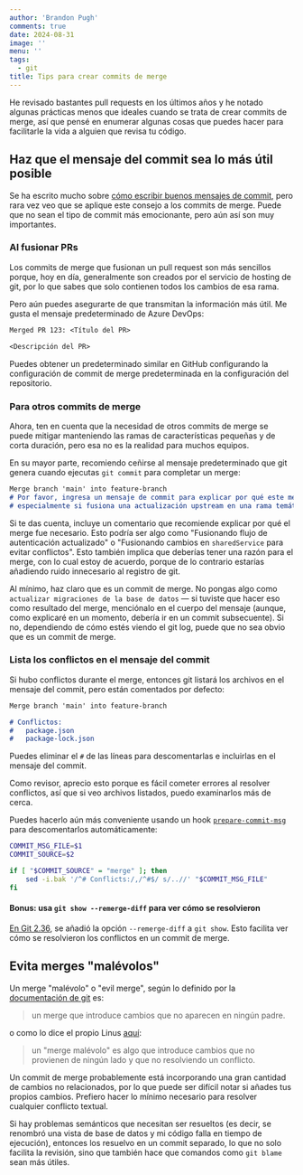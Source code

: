 ```yaml
---
author: 'Brandon Pugh'
comments: true
date: 2024-08-31
image: ''
menu: ''
tags:
  - git
title: Tips para crear commits de merge
---
```

<!-- cSpell:disable -->

He revisado bastantes pull requests en los últimos años y he notado algunas prácticas menos que ideales cuando se trata de crear commits de merge, así que pensé en enumerar algunas cosas que puedes hacer para facilitarle la vida a alguien que revisa tu código.

## Haz que el mensaje del commit sea lo más útil posible

Se ha escrito mucho sobre [cómo escribir buenos mensajes de commit](https://cbea.ms/git-commit/), pero rara vez veo que se aplique este consejo a los commits de merge. Puede que no sean el tipo de commit más emocionante, pero aún así son muy importantes.

### Al fusionar PRs

Los commits de merge que fusionan un pull request son más sencillos porque, hoy en día, generalmente son creados por el servicio de hosting de git, por lo que sabes que solo contienen todos los cambios de esa rama.

Pero aún puedes asegurarte de que transmitan la información más útil. Me gusta el mensaje predeterminado de Azure DevOps:

```txt
Merged PR 123: <Título del PR>

<Descripción del PR>
```

Puedes obtener un predeterminado similar en GitHub configurando la configuración de commit de merge predeterminada en la configuración del repositorio.

### Para otros commits de merge

Ahora, ten en cuenta que la necesidad de otros commits de merge se puede mitigar manteniendo las ramas de características pequeñas y de corta duración, pero esa no es la realidad para muchos equipos.

En su mayor parte, recomiendo ceñirse al mensaje predeterminado que git genera cuando ejecutas `git commit` para completar un merge:

```md
Merge branch 'main' into feature-branch
# Por favor, ingresa un mensaje de commit para explicar por qué este merge es necesario,
# especialmente si fusiona una actualización upstream en una rama temática.
```

Si te das cuenta, incluye un comentario que recomiende explicar por qué el merge fue necesario. Esto podría ser algo como "Fusionando flujo de autenticación actualizado" o "Fusionando cambios en `sharedService` para evitar conflictos". Esto también implica que deberías tener una razón para el merge, con lo cual estoy de acuerdo, porque de lo contrario estarías añadiendo ruido innecesario al registro de git.

Al mínimo, haz claro que es un commit de merge.
No pongas algo como `actualizar migraciones de la base de datos` — si tuviste que hacer eso como resultado del merge, menciónalo en el cuerpo del mensaje (aunque, como explicaré en un momento, debería ir en un commit subsecuente).
Si no, dependiendo de cómo estés viendo el git log, puede que no sea obvio que es un commit de merge.

### Lista los conflictos en el mensaje del commit

Si hubo conflictos durante el merge, entonces git listará los archivos en el mensaje del commit, pero están comentados por defecto:

```md
Merge branch 'main' into feature-branch

# Conflictos:
#	package.json
#	package-lock.json
```

Puedes eliminar el `#` de las líneas para descomentarlas e incluirlas en el mensaje del commit.

Como revisor, aprecio esto porque es fácil cometer errores al resolver conflictos, así que si veo archivos listados, puedo examinarlos más de cerca.

Puedes hacerlo aún más conveniente usando un hook [`prepare-commit-msg`](https://git-scm.com/docs/githooks#_prepare_commit_msg) para descomentarlos automáticamente:

```bash
COMMIT_MSG_FILE=$1
COMMIT_SOURCE=$2

if [ "$COMMIT_SOURCE" = "merge" ]; then
    sed -i.bak '/^# Conflicts:/,/^#$/ s/..//' "$COMMIT_MSG_FILE"
fi
```

#### Bonus: usa `git show --remerge-diff` para ver cómo se resolvieron

[En Git 2.36](https://github.blog/2022-04-18-highlights-from-git-2-36/#review-merge-conflict-resolution-with-remerge-diff), se añadió la opción `--remerge-diff` a `git show`. Esto facilita ver cómo se resolvieron los conflictos en un commit de merge.

## Evita merges "malévolos"

Un merge "malévolo" o "evil merge", según lo definido por la [documentación de git](https://git-scm.com/docs/gitglossary.html#Documentation/gitglossary.txt-aiddefevilmergeaevilmerge) es:

> un merge que introduce cambios que no aparecen en ningún padre.

o como lo dice el propio Linus [aquí](https://www.mail-archive.com/git@vger.kernel.org/msg73938.html):

> un "merge malévolo" es algo que introduce cambios que no provienen de ningún lado y que no resolviendo un conflicto.

Un commit de merge probablemente está incorporando una gran cantidad de cambios no relacionados, por lo que puede ser difícil notar si añades tus propios cambios.
Prefiero hacer lo mínimo necesario para resolver cualquier conflicto textual.

Si hay problemas semánticos que necesitan ser resueltos (es decir, se renombró una vista de base de datos y mi código falla en tiempo de ejecución), entonces los resuelvo en un commit separado, lo que no solo facilita la revisión, sino que también hace que comandos como `git blame` sean más útiles.
